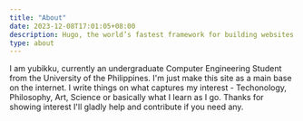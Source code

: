 ```yaml
---
title: "About"
date: 2023-12-08T17:01:05+08:00
description: Hugo, the world’s fastest framework for building websites
type: about
---
```


I am yubikku, currently an undergraduate Computer Engineering Student from the University of the Philippines. I'm just make this site as a main base on the internet. I write things on what captures my interest - Techonology, Philosophy, Art, Science or basically what I learn as I go. Thanks for showing interest I'll gladly help and contribute if you need any.